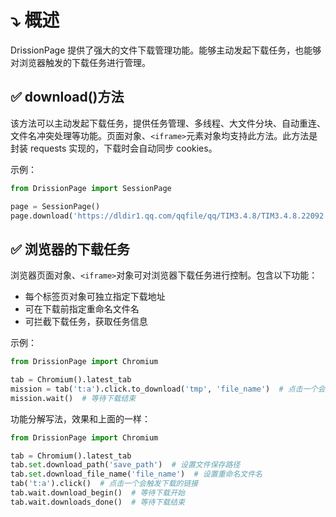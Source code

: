 # ⤵️ 概述

DrissionPage 提供了强大的文件下载管理功能。能够主动发起下载任务，也能够对浏览器触发的下载任务进行管理。

## ✅️ download()方法

该方法可以主动发起下载任务，提供任务管理、多线程、大文件分块、自动重连、文件名冲突处理等功能。页面对象、`<iframe>`元素对象均支持此方法。此方法是封装 requests 实现的，下载时会自动同步 cookies。

示例：

```python
from DrissionPage import SessionPage

page = SessionPage()
page.download('https://dldir1.qq.com/qqfile/qq/TIM3.4.8/TIM3.4.8.22092.exe')
```

## ✅️ 浏览器的下载任务

浏览器页面对象、`<iframe>`对象可对浏览器下载任务进行控制。包含以下功能：

* 每个标签页对象可独立指定下载地址
* 可在下载前指定重命名文件名
* 可拦截下载任务，获取任务信息

示例：

```python
from DrissionPage import Chromium

tab = Chromium().latest_tab
mission = tab('t:a').click.to_download('tmp', 'file_name')  # 点击一个会触发下载的链接，同时设置下载路径和文件名
mission.wait()  # 等待下载结束
```

功能分解写法，效果和上面的一样：

```python
from DrissionPage import Chromium

tab = Chromium().latest_tab
tab.set.download_path('save_path')  # 设置文件保存路径
tab.set.download_file_name('file_name')  # 设置重命名文件名
tab('t:a').click()  # 点击一个会触发下载的链接
tab.wait.download_begin()  # 等待下载开始
tab.wait.downloads_done()  # 等待下载结束
```